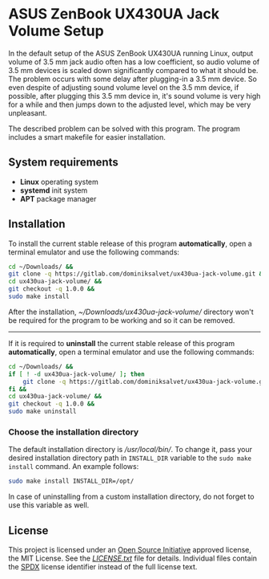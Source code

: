 # ASUS ZenBook UX430UA Jack Volume Setup

In the default setup of the ASUS ZenBook UX430UA running Linux, output volume of 3.5 mm jack audio often has a low coefficient, so audio volume of 3.5 mm devices is scaled down significantly compared to what it should be. The problem occurs with some delay after plugging-in a 3.5 mm device. So even despite of adjusting sound volume level on the 3.5 mm device, if possible, after plugging this 3.5 mm device in, it's sound volume is very high for a while and then jumps down to the adjusted level, which may be very unpleasant.

The described problem can be solved with this program. The program includes a smart makefile for easier installation.

## System requirements

* **Linux** operating system
* **systemd** init system
* **APT** package manager

## Installation

To install the current stable release of this program **automatically**, open a terminal emulator and use the following commands:

```sh
cd ~/Downloads/ &&
git clone -q https://gitlab.com/dominiksalvet/ux430ua-jack-volume.git &&
cd ux430ua-jack-volume/ &&
git checkout -q 1.0.0 &&
sudo make install
```

After the installation, *~/Downloads/ux430ua-jack-volume/* directory won't be required for the program to be working and so it can be removed.

---

If it is required to **uninstall** the current stable release of this program **automatically**, open a terminal emulator and use the following commands:

```sh
cd ~/Downloads/ &&
if [ ! -d ux430ua-jack-volume/ ]; then
    git clone -q https://gitlab.com/dominiksalvet/ux430ua-jack-volume.git
fi &&
cd ux430ua-jack-volume/ &&
git checkout -q 1.0.0 &&
sudo make uninstall
```

### Choose the installation directory

The default installation directory is */usr/local/bin/*. To change it, pass your desired installation directory path in `INSTALL_DIR` variable to the `sudo make install` command. An example follows:

```sh
sudo make install INSTALL_DIR=/opt/
```

In case of uninstalling from a custom installation directory, do not forget to use this variable as well.

## License

This project is licensed under an [Open Source Initiative](https://opensource.org/) approved license, the MIT License. See the [*LICENSE.txt*](LICENSE.txt) file for details. Individual files contain the [SPDX](https://spdx.org/) license identifier instead of the full license text.
